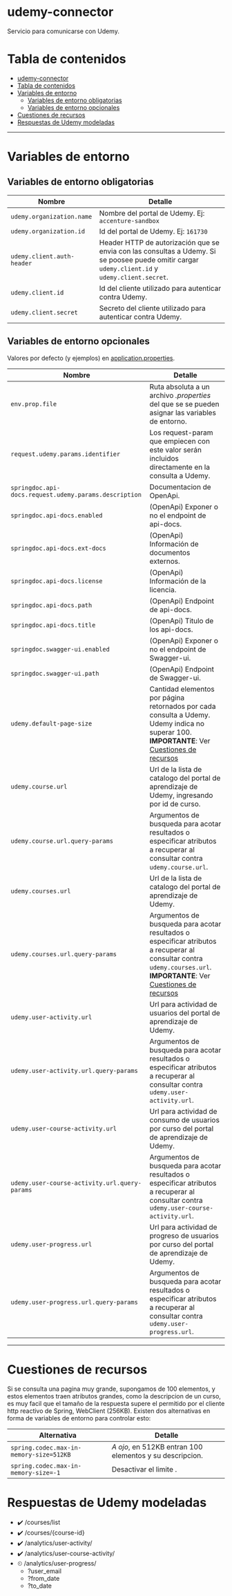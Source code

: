 # udemy-connector

Servicio para comunicarse con Udemy.

# Tabla de contenidos
- [udemy-connector](#udemy-connector)
- [Tabla de contenidos](#tabla-de-contenidos)
- [Variables de entorno](#variables-de-entorno)
  - [Variables de entorno obligatorias](#variables-de-entorno-obligatorias)
  - [Variables de entorno opcionales](#variables-de-entorno-opcionales)
- [Cuestiones de recursos](#cuestiones-de-recursos)
- [Respuestas de Udemy modeladas](#respuestas-de-udemy-modeladas)

---

# Variables de entorno

## Variables de entorno obligatorias

| Nombre | Detalle |
| - | - |
| `udemy.organization.name` | Nombre del portal de Udemy. Ej: `accenture-sandbox` |
| `udemy.organization.id` | Id del portal de Udemy. Ej: `161730` |
| `udemy.client.auth-header` | Header HTTP de autorización que se envia con las consultas a Udemy. Si se poosee puede omitir cargar `udemy.client.id` y `udemy.client.secret`. |
| `udemy.client.id` | Id del cliente utilizado para autenticar contra Udemy. |
| `udemy.client.secret` | Secreto del cliente utilizado para autenticar contra Udemy. |

## Variables de entorno opcionales

Valores por defecto (y ejemplos) en [application.properties](src/main/resources/application.properties).

| Nombre | Detalle |
| - | - |
| `env.prop.file` | Ruta absoluta a un archivo *.properties* del que se se pueden asignar las variables de entorno. |
| `request.udemy.params.identifier` | Los request-param que empiecen con este valor serán incluidos directamente en la consulta a Udemy. |
| `springdoc.api-docs.request.udemy.params.description` | Documentacion de OpenApi. |
| `springdoc.api-docs.enabled` | (OpenApi) Exponer o no el endpoint de api-docs. |
| `springdoc.api-docs.ext-docs` | (OpenApi) Información de documentos externos. |
| `springdoc.api-docs.license` | (OpenApi) Información de la licencia. |
| `springdoc.api-docs.path` | (OpenApi) Endpoint de api-docs. |
| `springdoc.api-docs.title` | (OpenApi) Titulo de los api-docs. |
| `springdoc.swagger-ui.enabled` | (OpenApi) Exponer o no el endpoint de Swagger-ui. |
| `springdoc.swagger-ui.path` | (OpenApi) Endpoint de Swagger-ui. |
| `udemy.default-page-size` | Cantidad elementos por página retornados por cada consulta a Udemy. Udemy indica no superar 100. <br /> **IMPORTANTE**: Ver [Cuestiones de recursos](#cuestiones-de-recursos) |
| `udemy.course.url` | Url de la lista de catalogo del portal de aprendizaje de Udemy, ingresando por id de curso. |
| `udemy.course.url.query-params` | Argumentos de busqueda para acotar resultados o especificar atributos a recuperar al consultar contra `udemy.course.url`. |
| `udemy.courses.url` | Url de la lista de catalogo del portal de aprendizaje de Udemy. |
| `udemy.courses.url.query-params` | Argumentos de busqueda para acotar resultados o especificar atributos a recuperar al consultar contra `udemy.courses.url`. <br /> **IMPORTANTE**: Ver [Cuestiones de recursos](#cuestiones-de-recursos) |
| `udemy.user-activity.url` | Url para actividad de usuarios del portal de aprendizaje de Udemy. |
| `udemy.user-activity.url.query-params` | Argumentos de busqueda para acotar resultados o especificar atributos a recuperar al consultar contra `udemy.user-activity.url`. |
| `udemy.user-course-activity.url` | Url para actividad de consumo de usuarios por curso del portal de aprendizaje de Udemy. |
| `udemy.user-course-activity.url.query-params` | Argumentos de busqueda para acotar resultados o especificar atributos a recuperar al consultar contra `udemy.user-course-activity.url`. |
| `udemy.user-progress.url` | Url para actividad de progreso de usuarios por curso del portal de aprendizaje de Udemy. |
| `udemy.user-progress.url.query-params` | Argumentos de busqueda para acotar resultados o especificar atributos a recuperar al consultar contra `udemy.user-progress.url`. |

---

# Cuestiones de recursos

Si se consulta una pagina muy grande, supongamos de 100 elementos, y estos elementos traen atributos grandes, como la descripcion de un curso, es muy facil que el tamaño de la respuesta supere el permitido por el cliente http reactivo de Spring, WebClient (256KB). Existen dos alternativas en forma de variables de entorno para controlar esto:

| Alternativa | Detalle |
| - | - |
| `spring.codec.max-in-memory-size=512KB` | *A ojo*, en 512KB entran 100 elementos y su descripcion. |
| `spring.codec.max-in-memory-size=-1` | Desactivar el limite . |

# Respuestas de Udemy modeladas

- ✔️ /courses/list
- ✔️ /courses/{course-id}
- ✔️ /analytics/user-activity/
- ✔️ /analytics/user-course-activity/
- ⏲ /analytics/user-progress/
  - ?user_email
  - ?from_date
  - ?to_date
